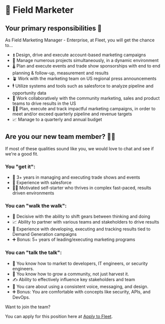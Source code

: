 # 🫧 Field Marketer


## Your primary responsibilities 🔭

As Field Marketing Manager - Enterprise, at Fleet, you will get the chance to…

- ⏫ Design, drive and execute account-based marketing campaigns
- 📣 Manage numerous projects simultaneously, in a dynamic environment
- 🌡️ Plan and execute events and trade show sponsorships with end to end planning & follow-up, measurement and results
- 🪴 Work with the marketing team on US regional press announcements
- 🕴️ Utilize systems and tools such as salesforce to analyze pipeline and opportunity data
- 🚀 Work collaboratively with the community marketing, sales and product teams to drive results in the US
- 🧑‍💻 Plan, execute and track impactful marketing campaigns, in order to meet and/or exceed quarterly pipeline and revenue targets
- 📈 Manage to a quarterly and annual budget

## Are you our new team member? 🧑‍🚀

If most of these qualities sound like you, we would love to chat and see if we're a good fit.

### You "get it":

- 🦉 3+ years in managing and executing trade shows and events
- 🧪 Experience with salesforce
- 🧑‍💻 Motivated self-starter who thrives in complex fast-paced, results driven environments

### You can "walk the walk":

- 🤝 Decisive with the ability to shift gears between thinking and doing
- 📈 Ability to partner with various teams and stakeholders to drive results
- 👀 Experience with developing, executing and tracking results tied to Demand Generation campaigns
- ➕ Bonus: 5+ years of leading/executing marketing programs

### You can "talk the talk":

- 💭 You know how to market to developers, IT engineers, or security engineers.
- 💖 You know how to grow a community, not just harvest it.
- ✍ Ability to effectively influence key stakeholders and team
- 🧬 You care about using a consistent voice, messaging, and design.
- ➕ Bonus: You are comfortable with concepts like security, APIs, and DevOps.

Want to join the team?

You can apply for this position here at [Apply to Fleet](https://3x3q33auqgj.typeform.com/to/upGkhYsN).

